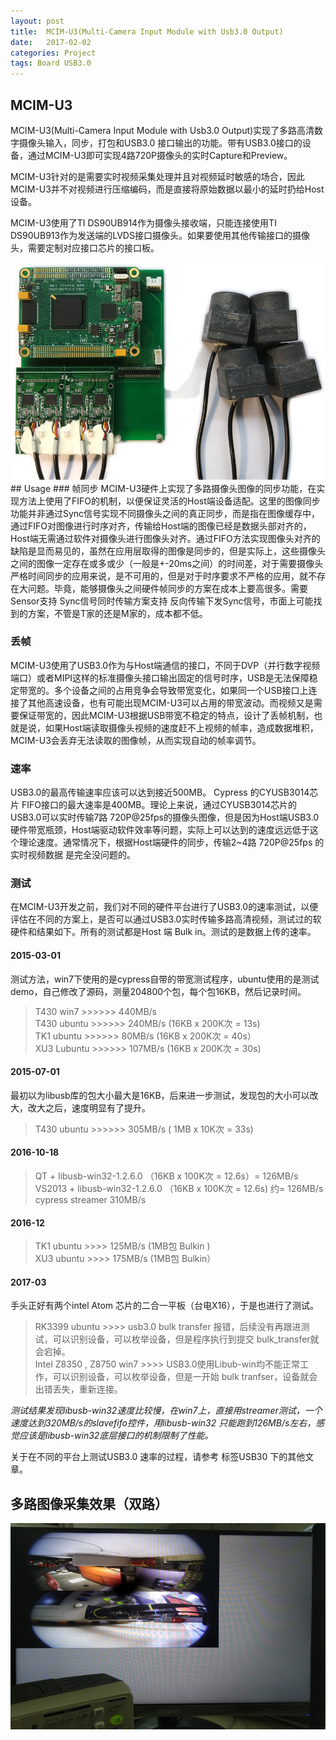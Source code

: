 ```yaml
---
layout: post
title:  MCIM-U3(Multi-Camera Input Module with Usb3.0 Output)
date:   2017-02-02 
categories: Project
tags: Board USB3.0
---
```


## MCIM-U3

MCIM-U3(Multi-Camera Input Module with Usb3.0 Output)实现了多路高清数字摄像头输入，同步，打包和USB3.0 接口输出的功能。带有USB3.0接口的设备，通过MCIM-U3即可实现4路720P摄像头的实时Capture和Preview。

MCIM-U3针对的是需要实时视频采集处理并且对视频延时敏感的场合，因此MCIM-U3并不对视频进行压缩编码，而是直接将原始数据以最小的延时扔给Host设备。

MCIM-U3使用了TI DS90UB914作为摄像头接收端，只能连接使用TI DS90UB913作为发送端的LVDS接口摄像头。如果要使用其他传输接口的摄像头，需要定制对应接口芯片的接口板。 

<div align="center">
<img src="/images/mcu3c-shot1.jpg" />
</div>
<!--more-->
## Usage
### 帧同步
MCIM-U3硬件上实现了多路摄像头图像的同步功能，在实现方法上使用了FIFO的机制，以便保证灵活的Host端设备适配。这里的图像同步功能并非通过Sync信号实现不同摄像头之间的真正同步，而是指在图像缓存中，通过FIFO对图像进行时序对齐，传输给Host端的图像已经是数据头部对齐的，Host端无需通过软件对摄像头进行图像头对齐。通过FIFO方法实现图像头对齐的缺陷是显而易见的，虽然在应用层取得的图像是同步的，但是实际上，这些摄像头之间的图像一定存在或多或少（一般是+-20ms之间）的时间差，对于需要摄像头严格时间同步的应用来说，是不可用的，但是对于时序要求不严格的应用，就不存在大问题。毕竟，能够摄像头之间硬件帧同步的方案在成本上要高很多。需要Sensor支持 Sync信号同时传输方案支持 反向传输下发Sync信号，市面上可能找到的方案，不管是T家的还是M家的，成本都不低。

### 丢帧
MCIM-U3使用了USB3.0作为与Host端通信的接口，不同于DVP（并行数字视频端口）或者MIPI这样的标准摄像头接口输出固定的信号时序，USB是无法保障稳定带宽的。多个设备之间的占用竞争会导致带宽变化，如果同一个USB接口上连接了其他高速设备，也有可能出现MCIM-U3可以占用的带宽波动。而视频又是需要保证带宽的，因此MCIM-U3根据USB带宽不稳定的特点，设计了丢帧机制，也就是说，如果Host端读取摄像头视频的速度赶不上视频的帧率，造成数据堆积，MCIM-U3会丢弃无法读取的图像帧，从而实现自动的帧率调节。

### 速率
USB3.0的最高传输速率应该可以达到接近500MB。
Cypress 的CYUSB3014芯片 FIFO接口的最大速率是400MB。理论上来说，通过CYUSB3014芯片的USB3.0可以实时传输7路 720P@25fps的摄像头图像，但是因为Host端USB3.0硬件带宽瓶颈，Host端驱动软件效率等问题，实际上可以达到的速度远远低于这个理论速度。通常情况下，根据Host端硬件的同步，传输2~4路 720P@25fps 的实时视频数据 是完全没问题的。

### 测试
在MCIM-U3开发之前，我们对不同的硬件平台进行了USB3.0的速率测试，以便评估在不同的方案上，是否可以通过USB3.0实时传输多路高清视频，测试过的软硬件和结果如下。所有的测试都是Host 端 Bulk in。测试的是数据上传的速率。

#### 2015-03-01
测试方法，win7下使用的是cypress自带的带宽测试程序，ubuntu使用的是测试demo，自己修改了源码，测量204800个包，每个包16KB，然后记录时间。

>T430 win7 >>>>>> 440MB/s   
>T430 ubuntu >>>>>> 240MB/s  (16KB x 200K次 = 13s)   
>TK1 ubuntu >>>>>> 80MB/s (16KB x 200K次 = 40s）  
>XU3 Lubuntu >>>>>> 107MB/s (16KB x 200K次 = 30s)

#### 2015-07-01
最初以为libusb库的包大小最大是16KB，后来进一步测试，发现包的大小可以改大，改大之后，速度明显有了提升。 
>T430 ubuntu >>>>>> 305MB/s  ( 1MB x 10K次 = 33s)

#### 2016-10-18
>QT + libusb-win32-1.2.6.0    （16KB x 100K次 =  12.6s）= 126MB/s  
>VS2013 + libusb-win32-1.2.6.0  （16KB x 100K次 =  12.6s)      约= 126MB/s  
>cypress streamer     310MB/s  

#### 2016-12

> TK1 ubuntu >>>> 125MB/s (1MB包 Bulkin )  
> XU3 ubuntu >>>> 175MB/s (1MB包 Bulkin）

#### 2017-03
手头正好有两个intel Atom 芯片的二合一平板（台电X16），于是也进行了测试。

> RK3399 ubuntu >>>> usb3.0 bulk transfer 报错，后续没有再跟进测试，可以识别设备，可以枚举设备，但是程序执行到提交 bulk_transfer就会宕掉。  
> Intel Z8350 , Z8750 win7 >>>> USB3.0使用Libub-win均不能正常工作，可以识别设备，可以枚举设备，但是一开始 bulk tranfser，设备就会出错丢失，重新连接。


*测试结果发现libusb-win32速度比较慢，在win7上，直接用streamer测试，一个速度达到320MB/s的slavefifo控件，用libusb-win32 只能跑到126MB/s左右，感觉应该是libusb-win32底层接口的机制限制了性能。*

关于在不同的平台上测试USB3.0 速率的过程，请参考 标签USB30 下的其他文章。

## 多路图像采集效果（双路）

<div align="center">
<img src="/images/capture-shot1.jpg" width="600" />
</div>